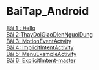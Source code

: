 # BaiTap_Android
[Bài 1 : Hello ](https://github.com/LeVOPhuongAnh/Hello-master)
</br>
[Bài 2:ThayDoiGiaoDienNguoiDung](https://github.com/LeVOPhuongAnh/Bai1_ThayDoiGiaoDienNguoiDung)
</br>
[Bài 3: MotionEventActvity](https://github.com/LeVOPhuongAnh/MotionEventActvity)
</br>
[Bài 4: ImplicitIntentActivity](https://github.com/LeVOPhuongAnh/ImplicitIntentActivity)
</br>
[Bài 5: MenuExampleActivity](https://github.com/LeVOPhuongAnh/MenuExampleActivity)
</br>
[Bài 6: Explicitlmtent-master](https://github.com/LeVOPhuongAnh/Explicitlmtent-master)
</br>
